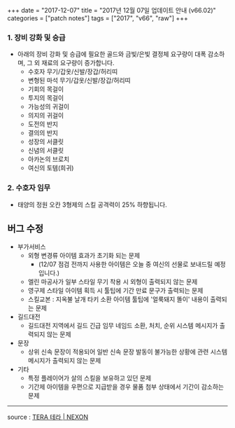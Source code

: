 +++
date = "2017-12-07"
title = "2017년 12월 07일 업데이트 안내 (v66.02)"
categories = ["patch notes"]
tags = ["2017", "v66", "raw"]
+++

### 1. 장비 강화 및 승급
- 아래의 장비 강화 및 승급에 필요한 골드와 금빛/은빛 결정체 요구량이 대폭 감소하며, 그 외 재료의 요구량이 증가합니다.
  - 수호자 무기/갑옷/신발/장갑/허리띠
  - 변형된 마석 무기/갑옷/신발/장갑/허리띠
  - 기회의 목걸이
  - 투지의 목걸이
  - 가능성의 귀걸이
  - 의지의 귀걸이
  - 도전의 반지
  - 결의의 반지
  - 성장의 서클릿
  - 신념의 서클릿
  - 아카논의 브로치
  - 여신의 토템(희귀)

### 2. 수호자 임무
- 태양의 정원 오칸 3형제의 스킬 공격력이 25% 하향됩니다.

## 버그 수정

- 부가서비스
  - 외형 변경류 아이템 효과가 초기화 되는 문제
    - (12/07 점검 전까지 사용한 아이템은 오늘 중 여신의 선물로 보내드릴 예정입니다.)
  - 엘린 마공사가 일부 스타일 무기 착용 시 외형이 출력되지 않는 문제
  - 영구제 스타일 아이템 획득 시 툴팁에 기간 만료 문구가 출력되는 문제
  - 스킬교본 : 지옥불 날개 타키 소환 아이템 툴팁에 '얼룩돼지 똘이' 내용이 출력되는 문제
- 길드대전
  - 길드대전 지역에서 길드 긴급 임무 네임드 소환, 처치, 순위 시스템 메시지가 출력되지 않는 문제
- 문장
  - 상위 신속 문장이 적용되어 일반 신속 문장 발동이 불가능한 상황에 관련 시스템 메시지가 출력되지 않는 문제
- 기타
  - 특정 플레이어가 살의 스킬을 보유하고 있던 문제
  - 기간제 아이템을 우편으로 지급받을 경우 물품 첨부 상태에서 기간이 감소하는 문제

----

source : [TERA 테라 | NEXON](http://tera.nexon.com/news/update/view.aspx?n4articlesn=309)
